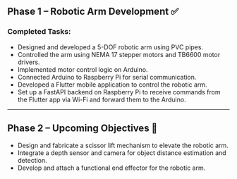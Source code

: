 ## Phase 1 – Robotic Arm Development ✅

### Completed Tasks:
- Designed and developed a 5-DOF robotic arm using PVC pipes.
- Controlled the arm using NEMA 17 stepper motors and TB6600 motor drivers.
- Implemented motor control logic on Arduino.
- Connected Arduino to Raspberry Pi for serial communication.
- Developed a Flutter mobile application to control the robotic arm.
- Set up a FastAPI backend on Raspberry Pi to receive commands from the Flutter app via Wi-Fi and forward them to the Arduino.

---

## Phase 2 – Upcoming Objectives 🚧

- Design and fabricate a scissor lift mechanism to elevate the robotic arm.
- Integrate a depth sensor and camera for object distance estimation and detection.
- Develop and attach a functional end effector for the robotic arm.
